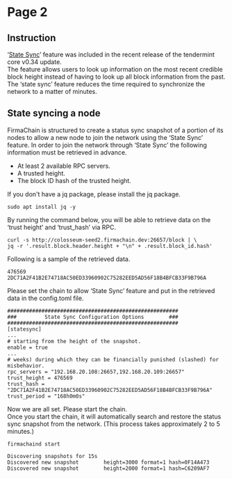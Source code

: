 # Page 2

## Instruction

‘[State Sync](https://docs.tendermint.com/v0.34/tendermint-core/state-sync.html#state-sync)’ feature was included in the recent release of the tendermint core v0.34 update.\
The feature allows users to look up information on the most recent credible block height instead of having to look up all block information from the past. The ‘state sync’ feature reduces the time required to synchronize the network to a matter of minutes.

## State syncing a node

FirmaChain is structured to create a status sync snapshot of a portion of its nodes to allow a new node to join the network using the ‘State Sync’ feature. In order to join the network through ‘State Sync’ the following information must be retrieved in advance.

* At least 2 available RPC servers.
* A trusted height.
* The block ID hash of the trusted height.

If you don't have a jq package, please install the jq package.

```
sudo apt install jq -y
```

By running the command below, you will be able to retrieve data on the ‘trust height’ and ‘trust\_hash’ via RPC.

```
curl -s http://colosseum-seed2.firmachain.dev:26657/block | \
jq -r '.result.block.header.height + "\n" + .result.block_id.hash'
```

Following is a sample of the retrieved data.

```
476569
2DC71A2F41B2E74718AC50ED33960902C75282EED5AD56F18B4BFCB33F9B796A
```

Please set the chain to allow ‘State Sync’ feature and put in the retrieved data in the config.toml file.

```
#######################################################
###         State Sync Configuration Options        ###
#######################################################
[statesync]
...
# starting from the height of the snapshot.
enable = true
...
# weeks) during which they can be financially punished (slashed) for misbehavior.
rpc_servers = "192.168.20.108:26657,192.168.20.109:26657"
trust_height = 476569
trust_hash = "2DC71A2F41B2E74718AC50ED33960902C75282EED5AD56F18B4BFCB33F9B796A"
trust_period = "168h0m0s"
```

Now we are all set. Please start the chain. \
Once you start the chain, it will automatically search and restore the status sync snapshot from the network. (This process takes approximately 2 to 5 minutes.)

```
firmachaind start

Discovering snapshots for 15s
Discovered new snapshot        height=3000 format=1 hash=0F14A473
Discovered new snapshot        height=2000 format=1 hash=C6209AF7
```
